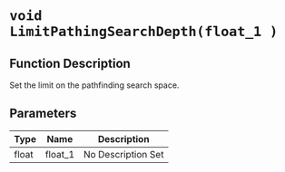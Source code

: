 # `void LimitPathingSearchDepth(float_1 )`
## Function Description
Set the limit on the pathfinding search space.
## Parameters
Type|Name|Description
--|--|--
float|float_1|No Description Set

